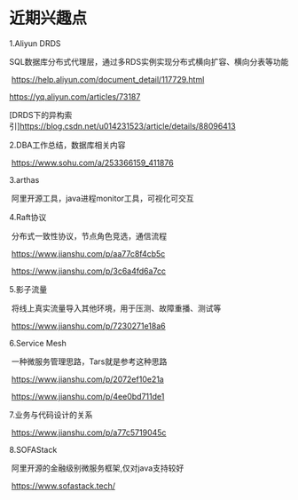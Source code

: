 # 近期兴趣点


1.Aliyun DRDS

​	SQL数据库分布式代理层，通过多RDS实例实现分布式横向扩容、横向分表等功能

​	<https://help.aliyun.com/document_detail/117729.html>

   <https://yq.aliyun.com/articles/73187>

   [DRDS下的异构索引]<https://blog.csdn.net/u014231523/article/details/88096413>

2.DBA工作总结，数据库相关内容

​	<https://www.sohu.com/a/253366159_411876>

3.arthas

​	阿里开源工具，java进程monitor工具，可视化可交互

4.Raft协议

​	分布式一致性协议，节点角色竞选，通信流程

​	<https://www.jianshu.com/p/aa77c8f4cb5c>

​	<https://www.jianshu.com/p/3c6a4fd6a7cc>

5.影子流量

​	将线上真实流量导入其他环境，用于压测、故障重播、测试等

​	<https://www.jianshu.com/p/7230271e18a6>

6.Service Mesh

​	一种微服务管理思路，Tars就是参考这种思路

​	<https://www.jianshu.com/p/2072ef10e21a>

​	<https://www.jianshu.com/p/4ee0bd711de1>

7.业务与代码设计的关系

​	<https://www.jianshu.com/p/a77c5719045c>

8.SOFAStack

​	阿里开源的金融级别微服务框架,仅对java支持较好

​	<https://www.sofastack.tech/>

<!--more-->

